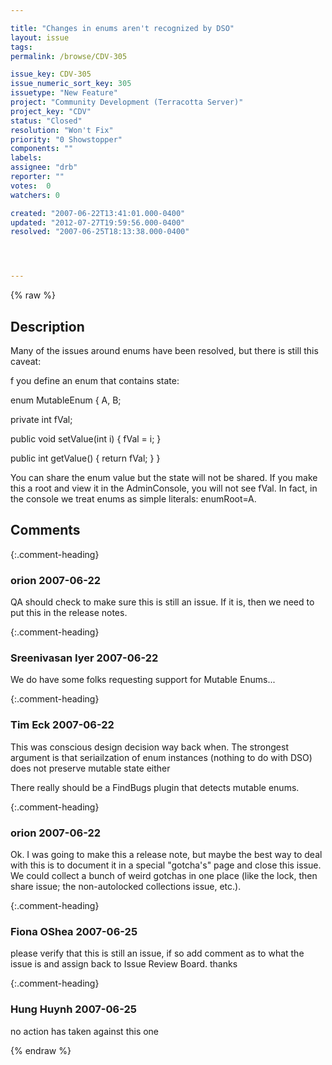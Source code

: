 ```yaml
---

title: "Changes in enums aren't recognized by DSO"
layout: issue
tags: 
permalink: /browse/CDV-305

issue_key: CDV-305
issue_numeric_sort_key: 305
issuetype: "New Feature"
project: "Community Development (Terracotta Server)"
project_key: "CDV"
status: "Closed"
resolution: "Won't Fix"
priority: "0 Showstopper"
components: ""
labels: 
assignee: "drb"
reporter: ""
votes:  0
watchers: 0

created: "2007-06-22T13:41:01.000-0400"
updated: "2012-07-27T19:59:56.000-0400"
resolved: "2007-06-25T18:13:38.000-0400"




---
```


{% raw %}

## Description

<div markdown="1" class="description">

Many of the issues around enums have been resolved, but there is still this caveat:

f you define an enum that contains state:

enum MutableEnum \{
  A, B;
  
  private int fVal;
  
  public void setValue(int i) \{
    fVal = i;
  \}
  
  public int getValue() \{
    return fVal;
  \}
\}

You can share the enum value but the state will not be shared. If you make this a root and view it in the AdminConsole, you will not see fVal. In fact, in the console we treat enums as simple literals: enumRoot=A.



</div>

## Comments


{:.comment-heading}
### **orion** <span class="date">2007-06-22</span>

<div markdown="1" class="comment">

QA should check to make sure this is still an issue.  If it is, then we need to put this in the release notes.

</div>


{:.comment-heading}
### **Sreenivasan Iyer** <span class="date">2007-06-22</span>

<div markdown="1" class="comment">

We do have some folks requesting support for Mutable Enums...

</div>


{:.comment-heading}
### **Tim Eck** <span class="date">2007-06-22</span>

<div markdown="1" class="comment">

This was conscious  design decision way back when. The strongest argument is that seriailzation of enum instances (nothing to do with DSO) does not preserve mutable state either

There really should be a FindBugs plugin that detects mutable enums.

</div>


{:.comment-heading}
### **orion** <span class="date">2007-06-22</span>

<div markdown="1" class="comment">

Ok.  I was going to make this a release note, but maybe the best way to deal with this is to document it in a special "gotcha's" page and close this issue.  We could collect a bunch of weird gotchas in one place (like the lock, then share issue; the non-autolocked collections issue, etc.).

</div>


{:.comment-heading}
### **Fiona OShea** <span class="date">2007-06-25</span>

<div markdown="1" class="comment">

please verify that this is still an issue, if so add comment as to what the issue is and assign back to Issue Review Board. thanks

</div>


{:.comment-heading}
### **Hung Huynh** <span class="date">2007-06-25</span>

<div markdown="1" class="comment">

no action has taken against this one

</div>



{% endraw %}

